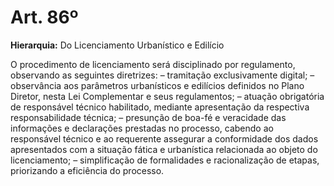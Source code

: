# Art. 86º

**Hierarquia:** Do Licenciamento Urbanístico e Edilício

O procedimento de licenciamento será disciplinado por regulamento, observando as seguintes diretrizes:
– tramitação exclusivamente digital;
– observância aos parâmetros urbanísticos e edilícios definidos no Plano Diretor, nesta Lei Complementar e seus regulamentos;
– atuação obrigatória de responsável técnico habilitado, mediante apresentação da respectiva responsabilidade técnica;
– presunção de boa-fé e veracidade das informações e declarações prestadas no processo, cabendo ao responsável técnico e ao requerente assegurar a conformidade dos dados apresentados com a situação fática e urbanística relacionada ao objeto do licenciamento;
– simplificação de formalidades e racionalização de etapas, priorizando a eficiência do processo.






